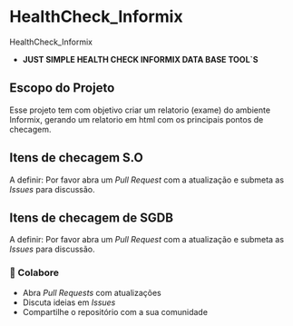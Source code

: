# HealthCheck_Informix
HealthCheck_Informix
 - **JUST SIMPLE HEALTH CHECK INFORMIX DATA BASE TOOL`S**

## Escopo do Projeto
Esse projeto tem com objetivo criar um relatorio (exame) do ambiente Informix, gerando um relatorio em html com os principais pontos de checagem.

## Itens de checagem S.O
A definir:
Por favor abra um <i>Pull Request</i> com a atualização e submeta as <i>Issues</i> para discussão.

## Itens de checagem de SGDB
A definir:
Por favor abra um <i>Pull Request</i> com a atualização e submeta as <i>Issues</i> para discussão.


### 🙌 Colabore

- Abra <i>Pull Requests</i> com atualizações
- Discuta ideias em <i>Issues</i>
- Compartilhe o repositório com a sua comunidade
